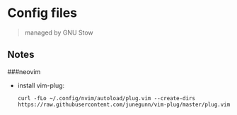 # Config files
> managed by GNU Stow


## Notes
###neovim
- install vim-plug:
    ```
    curl -fLo ~/.config/nvim/autoload/plug.vim --create-dirs https://raw.githubusercontent.com/junegunn/vim-plug/master/plug.vim
    ```

